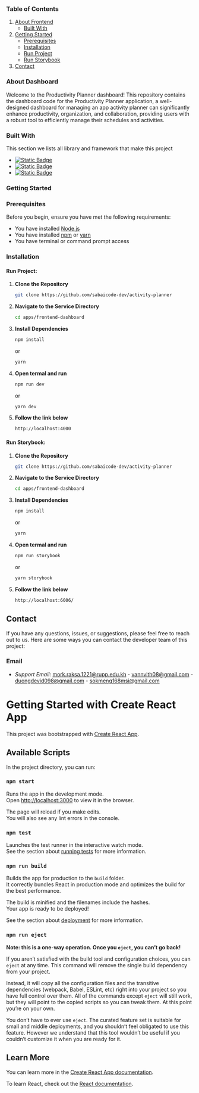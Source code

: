 ### Table of Contents

1. [About Frontend](#about-the-service)
    - [Built With](#built-with)
2. [Getting Started](#getting-started)
    - [Prerequisites](#prerequisites)
    - [Installation](#installation)
    - [Run Project](#run-roject)
    - [Run Storybook](#run-storybook)
3. [Contact](#contact)

<!-- ABOUT THE PROJECT -->
### About Dashboard

Welcome to the Productivity Planner dashboard! This repository contains the dashboard code for the Productivity Planner application, a well-designed dashboard for managing an app activity planner can significantly enhance productivity, organization, and collaboration, providing users with a robust tool to efficiently manage their schedules and activities.
### Built With

This section we lists all library and framework that make this project

* [![Static Badge](https://img.shields.io/badge/-ReactJs-61DAFB?logo=react&logoColor=white&style=flat-square)](https://react.dev/)
* [![Static Badge](https://img.shields.io/badge/TailwindCSS-38B2AC?style=for-the-badge&logo=tailwindcss&logoColor=fff&color=38B2AC)](https://tailwindcss.com/)
* [![Static Badge](https://img.shields.io/badge/Storybook-FF4785?style=for-the-badge&logo=storybook&logoColor=fff&color=FF4785)](https://storybook.js.org/)



### Getting Started


### Prerequisites
Before you begin, ensure you have met the following requirements:
- You have installed [Node.js](https://nodejs.org/)
- You have installed [npm](https://www.npmjs.com/get-npm)  or [yarn](https://yarnpkg.com/)
- You have terminal or command prompt access

### Installation

#### Run Project:

1. **Clone the Repository**
    ```sh
    git clone https://github.com/sabaicode-dev/activity-planner
    ```
2. **Navigate to the Service Directory**
    ```sh
    cd apps/frontend-dashboard
    ```
3. **Install Dependencies**
    ```sh
    npm install
    ```
    or
    ```sh
    yarn
4. **Open termal and run**
    ```sh
    npm run dev
    ```
    or
    ```sh
    yarn dev

5. **Follow the link below**
    ```sh
    http://localhost:4000
    ```

#### Run Storybook:
1. **Clone the Repository**
    ```sh
    git clone https://github.com/sabaicode-dev/activity-planner
    ```
2. **Navigate to the Service Directory**
    ```sh
   cd apps/frontend-dashboard
    ```
3. **Install Dependencies**
    ```sh
    npm install
    ```
    or
    ```sh
    yarn
4. **Open termal and run**
    ```sh
    npm run storybook
    ```
    or
    ```sh
    yarn storybook

5. **Follow the link below**
    ```sh
    http://localhost:6006/
    ```

## Contact

If you have any questions, issues, or suggestions, please feel free to reach out to us. Here are some ways you can contact the developer team of this project:

### Email
- *Support Email:* [mork.raksa.1221@rupp.edu.kh](mork.raksa.1221@rupp.edu.kh) - [vannvith08@gmail.com](vannvith08@gmail.com) - [duongdevid098@gmail.com](duongdevid098@gmail.com) - [sokmeng168msi@gmail.com](sokmeng168msi@gmail.com)


# Getting Started with Create React App

This project was bootstrapped with [Create React App](https://github.com/facebook/create-react-app).

## Available Scripts

In the project directory, you can run:

### `npm start`

Runs the app in the development mode.\
Open [http://localhost:3000](http://localhost:3000) to view it in the browser.

The page will reload if you make edits.\
You will also see any lint errors in the console.

### `npm test`

Launches the test runner in the interactive watch mode.\
See the section about [running tests](https://facebook.github.io/create-react-app/docs/running-tests) for more information.

### `npm run build`

Builds the app for production to the `build` folder.\
It correctly bundles React in production mode and optimizes the build for the best performance.

The build is minified and the filenames include the hashes.\
Your app is ready to be deployed!

See the section about [deployment](https://facebook.github.io/create-react-app/docs/deployment) for more information.

### `npm run eject`

**Note: this is a one-way operation. Once you `eject`, you can’t go back!**

If you aren’t satisfied with the build tool and configuration choices, you can `eject` at any time. This command will remove the single build dependency from your project.

Instead, it will copy all the configuration files and the transitive dependencies (webpack, Babel, ESLint, etc) right into your project so you have full control over them. All of the commands except `eject` will still work, but they will point to the copied scripts so you can tweak them. At this point you’re on your own.

You don’t have to ever use `eject`. The curated feature set is suitable for small and middle deployments, and you shouldn’t feel obligated to use this feature. However we understand that this tool wouldn’t be useful if you couldn’t customize it when you are ready for it.

## Learn More

You can learn more in the [Create React App documentation](https://facebook.github.io/create-react-app/docs/getting-started).

To learn React, check out the [React documentation](https://reactjs.org/).
